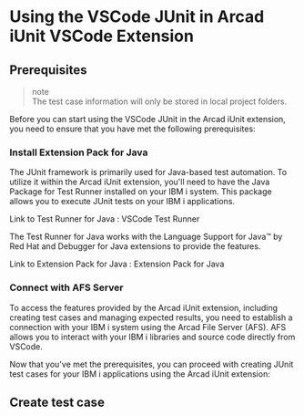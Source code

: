 # Using the VSCode JUnit in Arcad iUnit VSCode Extension  

## Prerequisites

>note  
The test case information will only be stored in local project folders.

Before you can start using the VSCode JUnit in the Arcad iUnit extension, you need to ensure that you have met the following prerequisites:

### Install Extension Pack for Java

The JUnit framework is primarily used for Java-based test automation. To utilize it within the Arcad iUnit extension, you'll need to have the Java Package for Test Runner installed on your IBM i system. This package allows you to execute JUnit tests on your IBM i applications.

Link to Test Runner for Java : VSCode Test Runner 

The Test Runner for Java works with the Language Support for Java™ by Red Hat and Debugger for Java extensions to provide the features.

Link to Extension Pack for Java  : Extension Pack for Java

### Connect with AFS Server
To access the features provided by the Arcad iUnit extension, including creating test cases and managing expected results, you need to establish a connection with your IBM i system using the Arcad File Server (AFS). AFS allows you to interact with your IBM i libraries and source code directly from VSCode.


Now that you've met the prerequisites, you can proceed with creating JUnit test cases for your IBM i applications using the Arcad iUnit extension:

## Create test case


